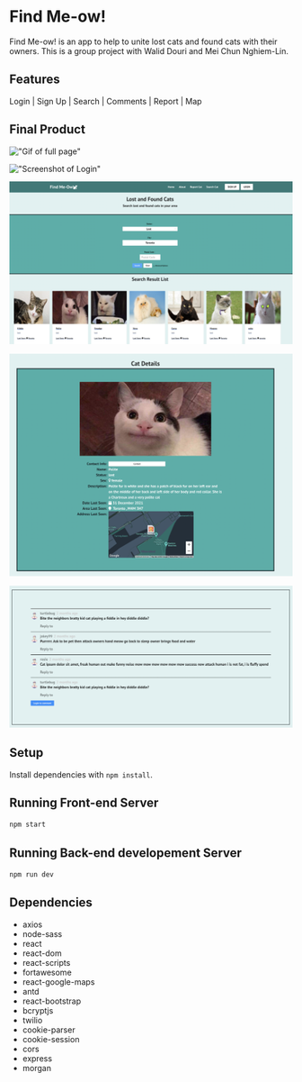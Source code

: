 # Find Me-ow!
Find Me-ow! is an app to help to unite lost cats and found cats with their owners. 
This is a group project with Walid Douri and Mei Chun Nghiem-Lin.

## Features
Login | Sign Up | Search | Comments | Report | Map

## Final Product

!["Gif of full page"](https://github.com/CarlSmoky/find_me-ow/blob/main/docs/Home.png?raw=true)

!["Screenshot of Login"](https://github.com/CarlSmoky/find_me-ow/blob/main/docs/login.png?raw=true)

!["Screenshot of Search"](https://github.com/CarlSmoky/find_me-ow/blob/main/docs/Search.png?raw=true)

!["Screenshot of Detail page"](https://github.com/CarlSmoky/find_me-ow/blob/main/docs/Detail.png?raw=true)

!["Screenshot of Comments"](https://github.com/CarlSmoky/find_me-ow/blob/main/docs/Comments.png?raw=true)


## Setup

Install dependencies with `npm install`.

## Running Front-end Server

```sh
npm start
```

## Running Back-end developement Server

```sh
npm run dev
```


## Dependencies

- axios
- node-sass
- react
- react-dom
- react-scripts
- fortawesome
- react-google-maps
- antd
- react-bootstrap
- bcryptjs
- twilio
- cookie-parser
- cookie-session
- cors
- express
- morgan
